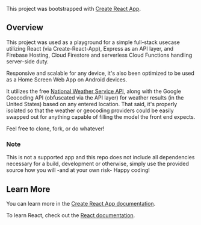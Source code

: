 This project was bootstrapped with [Create React App](https://github.com/facebook/create-react-app).

## Overview

This project was used as a playground for a simple full-stack usecase utilizing React (via Create-React-App), Express as an API layer, and Firebase Hosting, Cloud Firestore and serverless Cloud Functions handling server-side duty.

Responsive and scalable for any device, it's also been optimized to be used as a Home Screen Web App on Android devices.

It utilizes the free [National Weather Service API](https://www.weather.gov/documentation/services-web-api), along with the Google Geocoding API (obfuscated via the API layer) for weather results (in the United States) based on any entered location. That said, it's properly isolated so that the weather or geocoding providers could be easily swapped out for anything capable of filling the model the front end expects.

Feel free to clone, fork, or do whatever!

### Note

This is not a supported app and this repo does not include all dependencies necessary for a build, development or otherwise, simply use the provided source how you will -and at your own risk- Happy coding!

## Learn More

You can learn more in the [Create React App documentation](https://facebook.github.io/create-react-app/docs/getting-started).

To learn React, check out the [React documentation](https://reactjs.org/).
